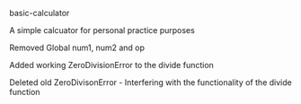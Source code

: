 basic-calculator

A simple calcuator for personal practice purposes 

Removed Global num1, num2 and op

Added working ZeroDivisionError to the divide function

Deleted old ZeroDivisonError - Interfering with the functionality of the divide function
